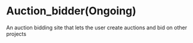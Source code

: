 # Auction_bidder(Ongoing)

An auction bidding site that lets the user create auctions and bid on other projects

